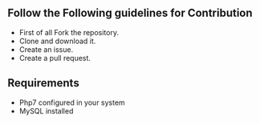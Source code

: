 ## Follow the Following guidelines for Contribution

* First of all Fork the repository.
* Clone and download it.
* Create an issue.
* Create a pull request.


## Requirements
* Php7 configured in your system
* MySQL installed
